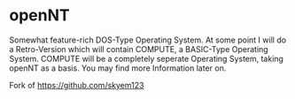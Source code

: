 openNT
============

Somewhat feature-rich DOS-Type Operating System. At some point I will do a Retro-Version which will contain COMPUTE, a BASIC-Type Operating System.
COMPUTE will be a completely seperate Operating System, taking openNT as a basis. You may find more Information later on.


Fork of https://github.com/skyem123
